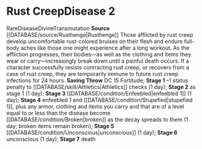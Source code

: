 ﻿---
id: '25'
level: '2'
name: Rust Creep
rarity: Rare
saving_throw: DC 15 Fortitude
school: Transmutation
source: '[[DATABASE/source/Rusthenge|Rusthenge]]'
stage: "Stage 1: \u20131 status penalty to Athletics checks (1 day)Stage 2: as stage\
  \ 1 (1 day)Stage 3: enfeebled 1 (1 day)Stage 4: enfeebled 1 and stupefied 1, plus\
  \ any armor,clothing and items you carry and that are of a level equal to or less\
  \ than the disease become broken as the decay spreads to them (1 day; brokenitems\
  \ remain broken)Stage 5: unconscious (1 day)Stage 6: unconscious (1 day)Stage 7:\
  \ death"
trait:
- '[[DATABASE/trait/Disease|Disease]]'
- '[[DATABASE/trait/Divine|Divine]]'
- '[[DATABASE/trait/Rare|Rare]]'
- '[[DATABASE/trait/Transmutation|Transmutation]]'
type: Disease

---
# Rust Creep<span class="item-type">Disease 2</span>

<span class="trait-rare item-trait">Rare</span><span class="item-trait">Disease</span><span class="item-trait">Divine</span><span class="item-trait">Transmutation</span>
**Source** [[DATABASE/source/Rusthenge|Rusthenge]]
Those afflicted by rust creep develop uncomfortable rust-colored bruises on their flesh and endure full-body aches like those one might experience after a long workout. As the affliction progresses, their bodies—as well as the clothing and items they wear or carry—increasingly break down until a painful death occurs. If a character successfully resists contracting rust creep, or recovers from a case of rust creep, they are temporarily immune to future rust creep infections for 24 hours.
**Saving Throw** DC 15 Fortitude; **Stage 1** –1 status penalty to [[DATABASE/skill/Athletics|Athletics]] checks (1 day); **Stage 2** as stage 1 (1 day); **Stage 3** [[DATABASE/condition/Enfeebled|enfeebled 1]] (1 day); **Stage 4** enfeebled 1 and [[DATABASE/condition/Stupefied|stupefied 1]], plus any armor, clothing and items you carry and that are of a level equal to or less than the disease become [[DATABASE/condition/Broken|broken]] as the decay spreads to them (1 day; broken items remain broken); **Stage 5** [[DATABASE/condition/Unconscious|unconscious]] (1 day); **Stage 6** unconscious (1 day); **Stage 7** death